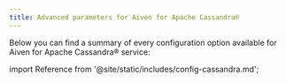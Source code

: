 ```yaml
---
title: Advanced parameters for Aiven for Apache Cassandra®
---
```


Below you can find a summary of every configuration option available for
Aiven for Apache Cassandra® service:

import Reference from '@site/static/includes/config-cassandra.md';

<Reference />
